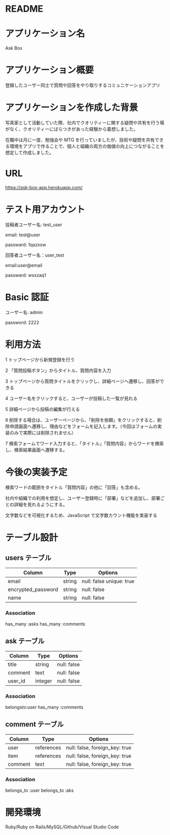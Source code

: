 # README

# アプリケーション名

Ask Box

# アプリケーション概要

登録したユーザー同士で質問や回答をやり取りするコミュニケーションアプリ

# アプリケーションを作成した背景

写真家として活動していた際、社内でクオリティーに関する疑問や共有を行う場がなく、クオリティーにばらつきがあった経験から着想しました。

在職中は月に一度、勉強会や MTG を行っていましたが、技術や疑問を共有できる環境をアプリで作ることで、個人と組織の両方の価値の向上につながることを想定して作成しました。

# URL

https://ask-box-app.herokuapp.com/

# テスト用アカウント

投稿者ユーザー名: test_user

email: test@user

passward: 1qazxsw

回答者ユーザー名：user_test

email:user@email

passward: wsxzaq1

# Basic 認証

ユーザー名: admin

password: 2222

# 利用方法

1 トップページから新規登録を行う

2 「質問投稿ボタン」からタイトル、質問内容を入力

3 トップページから質問タイトルをクリックし、詳細ページへ遷移し、回答ができる

4 ユーザー名をクリックすると、ユーザーが投稿した一覧が見れる

5 詳細ページから投稿の編集が行える

6 削除する場合は、ユーザーページから、「削除を依頼」をクリックすると、削除申請画面へ遷移し、理由などをフォームを記入します。（今回はフォームの実装のみで実際には削除されません）

7 検索フォームでワード入力すると、「タイトル」「質問内容」からワードを検索し、検索結果画面へ遷移する。

# 今後の実装予定

検索ワードの範囲をタイトル「質問内容」の他に「回答」も含める。

社内や組織での利用を想定し、ユーザー登録時に「部署」などを追加し、部署ごとの詳細を見れるようにする。

文字数などを可視化するため、JavaScript で文字数カウント機能を実装する

# テーブル設計

## users テーブル

| Column             | Type   | Options                  |
| ------------------ | ------ | ------------------------ |
| email              | string | null: false unique: true |
| encrypted_password | string | null: false              |
| name               | string | null: false              |

### Association

has_many :asks
has_many :comments

## ask テーブル

| Column  | Type    | Options     |
| ------- | ------- | ----------- |
| title   | string  | null: false |
| comment | text    | null: false |
| user_id | integer | null: false |

### Association

belongs*to*:user
has_many :comments

## comment テーブル

| Column  | Type       | Options                        |
| ------- | ---------- | ------------------------------ |
| user    | references | null: false, foreign_key: true |
| item    | references | null: false, foreign_key: true |
| comment | text       | null: false, foreign_key: true |

### Association

belongs_to :user
belongs_to :aks

# 開発環境

Ruby/Ruby on Rails/MySQL/Github/Visual Studio Code
